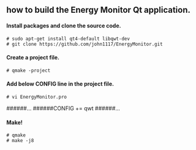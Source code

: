 
## how to build the Energy Monitor Qt application.

#### Install packages and clone the source code.

```
# sudo apt-get install qt4-default libqwt-dev
# git clone https://github.com/john1117/EnergyMonitor.git
```

#### Create a project file.
```
# qmake -project
```

#### Add below CONFIG line in the project file.
```
# vi EnergyMonitor.pro
```
######...
######CONFIG += qwt
######...

#### Make!
```
# qmake
# make -j8
```
